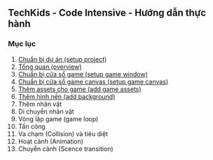 ## TechKids - Code Intensive - Hướng dẫn thực hành
### Mục lục
1. [Chuẩn bị dự án (setup project)](setup_project.md)
2. [Tổng quan (overview)](overview.md)
3. [Chuẩn bị cửa sổ game (setup game window)](setup_game_window.md)
4. [Chuẩn bị cửa sổ game canvas (setup game canvas)](setup_game_canvas.md)
5. [Thêm assets cho game (add game assets)](add_assets.md)
5. [Thêm hình nền (add background)](add_background.md)
6. Thêm nhân vật
7. Di chuyển nhân vật
8. Vòng lặp game (game loop)
9. Tấn công
10. Va chạm (Collision) và tiêu diệt
11. Hoạt cảnh (Animation)
12. Chuyển cảnh (Scence transition)
